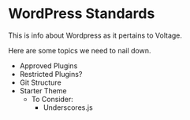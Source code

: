 # WordPress Standards

This is info about Wordpress as it pertains to Voltage.

Here are some topics we need to nail down.

- Approved Plugins
- Restricted Plugins?
- Git Structure
- Starter Theme
	- To Consider:
		- Underscores.js